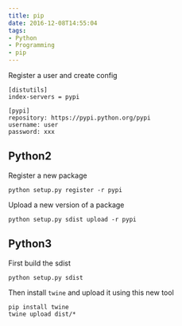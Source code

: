 ```yaml
---
title: pip
date: 2016-12-08T14:55:04
tags:
- Python
- Programming
- pip
---
```


Register a user and create config

    [distutils]
    index-servers = pypi

    [pypi]
    repository: https://pypi.python.org/pypi
    username: user
    password: xxx


## Python2

Register a new package

    python setup.py register -r pypi

Upload a new version of a package

    python setup.py sdist upload -r pypi

## Python3

First build the sdist

    python setup.py sdist

Then install `twine` and upload it using this new tool

    pip install twine
    twine upload dist/*

